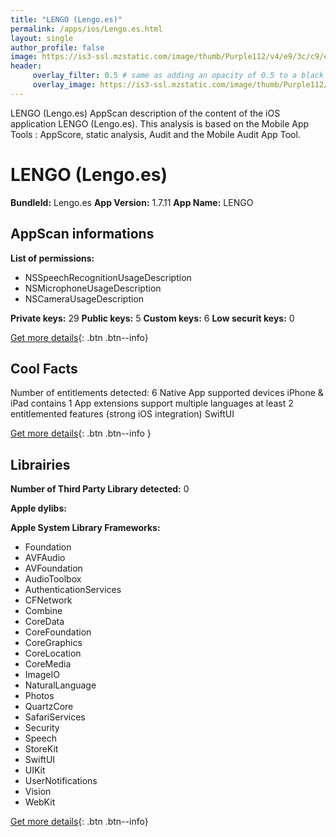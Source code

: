 ```yaml
---
title: "LENGO (Lengo.es)"
permalink: /apps/ios/Lengo.es.html
layout: single
author_profile: false
image: https://is3-ssl.mzstatic.com/image/thumb/Purple112/v4/e9/3c/c9/e93cc90d-f872-3e42-fb4d-bb8c142e6db7/AppIcon_es-0-1x_U007emarketing-0-7-0-85-220.png/512x512bb.jpg
header: 
     overlay_filter: 0.5 # same as adding an opacity of 0.5 to a black background
     overlay_image: https://is3-ssl.mzstatic.com/image/thumb/Purple112/v4/e9/3c/c9/e93cc90d-f872-3e42-fb4d-bb8c142e6db7/AppIcon_es-0-1x_U007emarketing-0-7-0-85-220.png/512x512bb.jpg
---
```

LENGO (Lengo.es) AppScan description of the content of the iOS application LENGO (Lengo.es). This analysis is based on the Mobile App Tools : AppScore, static analysis, Audit and the Mobile Audit App Tool.

# LENGO (Lengo.es)

**BundleId:** Lengo.es
**App Version:** 1.7.11
**App Name:** LENGO


## AppScan informations 

**List of permissions:** 
- NSSpeechRecognitionUsageDescription
- NSMicrophoneUsageDescription
- NSCameraUsageDescription
  
  
**Private keys:** 29
**Public keys:** 5
**Custom keys:** 6
**Low securit keys:** 0
  
[Get more details](/pricing.html){: .btn .btn--info}

## Cool Facts

Number of entitlements detected: 6
Native App
supported devices iPhone & iPad
contains 1 App extensions
support multiple languages
at least 2 entitlemented features (strong iOS integration)
SwiftUI
  
[Get more details](/pricing.html){: .btn .btn--info }

## Librairies 
**Number of Third Party Library detected:** 0


**Apple dylibs:**


**Apple System Library Frameworks:**
- Foundation
- AVFAudio
- AVFoundation
- AudioToolbox
- AuthenticationServices
- CFNetwork
- Combine
- CoreData
- CoreFoundation
- CoreGraphics
- CoreLocation
- CoreMedia
- ImageIO
- NaturalLanguage
- Photos
- QuartzCore
- SafariServices
- Security
- Speech
- StoreKit
- SwiftUI
- UIKit
- UserNotifications
- Vision
- WebKit


  
[Get more details](/pricing.html){: .btn .btn--info}

